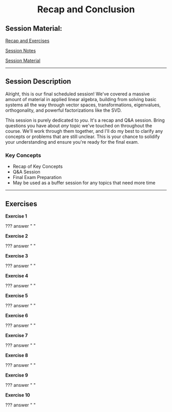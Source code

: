 <h1 align="center">Recap and Conclusion</h1>

## Session Material:

[Recap and Exercises]()

[Session Notes]()

[Session Material](https://viaucdk-my.sharepoint.com/:f:/g/personal/rib_viauc_dk/EtfV6J_rSERJj-mb3xr1ZxQByfGidzerAswflw1EoyE7iA?e=xbkSf3)

---

## Session Description

Alright, this is our final scheduled session! We've covered a massive amount of material in applied linear algebra, building from solving basic systems all the way through vector spaces, transformations, eigenvalues, orthogonality, and powerful factorizations like the SVD.

This session is purely dedicated to *you*. It's a recap and Q&A session. Bring questions you have about *any* topic we've touched on throughout the course. We'll work through them together, and I'll do my best to clarify any concepts or problems that are still unclear. This is your chance to solidify your understanding and ensure you're ready for the final exam.

### Key Concepts

* Recap of Key Concepts
* Q&A Session
* Final Exam Preparation
* May be used as a buffer session for any topics that need more time

---

## Exercises

**Exercise 1**

??? answer "&nbsp;"

**Exercise 2**

??? answer "&nbsp;"

**Exercise 3**

??? answer "&nbsp;"

**Exercise 4**

??? answer "&nbsp;"

**Exercise 5**

??? answer "&nbsp;"

**Exercise 6**

??? answer "&nbsp;"

**Exercise 7**

??? answer "&nbsp;"

**Exercise 8**

??? answer "&nbsp;"

**Exercise 9**

??? answer "&nbsp;"

**Exercise 10**

??? answer "&nbsp;"